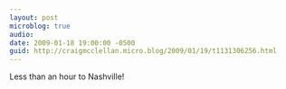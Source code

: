 ```yaml
---
layout: post
microblog: true
audio: 
date: 2009-01-18 19:00:00 -0500
guid: http://craigmcclellan.micro.blog/2009/01/19/t1131306256.html
---
```

Less than an hour to Nashville!
